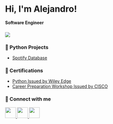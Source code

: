 <h1>Hi, I'm Alejandro!</h1>
<b>Software Engineer</b>

<h3><img src="https://github-readme-stats.vercel.app/api/top-langs?username=zluvsand&layout=compact"/></h3>

<h3>🐍 Python Projects</h3>

- [Spotify Database](https://github.com/a13jndro/dataAnalysisProjectC278)

<h3>📃 Certifications</h3>
  
- [Python Issued by Wiley Edge](https://www.credly.com/badges/0e7e7ab7-17fb-4289-b5e0-51fbb3f218ed/public_url)
- [Career Preparation Workshop Issued by CISCO](https://www.credly.com/badges/4721a09c-afcb-40d2-9b99-beb48c165615/public_url)

<h3> 🔗 Connect with me </h3>

<a href="https://www.linkedin.com/in/bs-cs-alejandro-m/">
    <img height="35" src="https://cdn2.iconfinder.com/data/icons/social-icon-3/512/social_style_3_in-306.png"/>
</a>


<a href="https://app.joinhandshake.com/stu/users/31690724">
    <img height="35" src="https://handshake-production-cdn.joinhandshake.com/apple-touch-icon.png"/>
</a>

<a href="https://stackoverflow.com/users/16946785/alejandro-avila/">
    <img height="35" src="https://cdn0.iconfinder.com/data/icons/social-rounded/72/stackoverflow-256.png"/>
</a>

<!--
**al3jndro/alejandro** is a ✨ _special_ ✨ repository because its `README.md` (this file) appears on your GitHub profile.
-->
<!--
Here are some ideas to get you started:

- 🔭 I’m currently working on ...
- 🌱 I’m currently learning ...
- 👯 I’m looking to collaborate on ...
- 🤔 I’m looking for help with ...
- 💬 Ask me about ...
- 📫 How to reach me: ...
- 😄 Pronouns: ...
- ⚡ Fun fact: ...
-->
